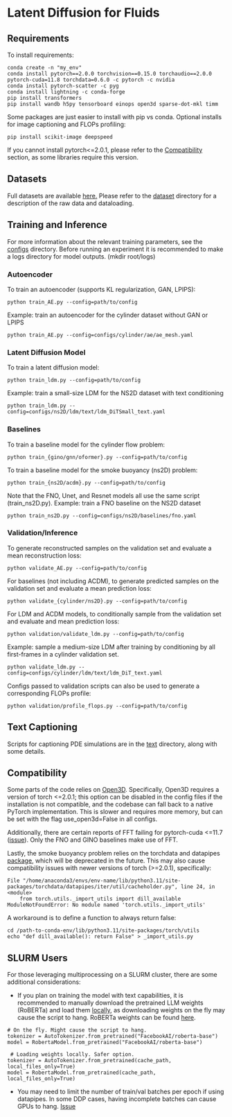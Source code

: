 # Latent Diffusion for Fluids

## Requirements

To install requirements:

```setup
conda create -n "my_env" 
conda install pytorch==2.0.0 torchvision==0.15.0 torchaudio==2.0.0 pytorch-cuda=11.8 torchdata=0.6.0 -c pytorch -c nvidia 
conda install pytorch-scatter -c pyg
conda install lightning -c conda-forge
pip install transformers 
pip install wandb h5py tensorboard einops open3d sparse-dot-mkl timm 
```
Some packages are just easier to install with pip vs conda.
Optional installs for image captioning and FLOPs profiling:
```
pip install scikit-image deepspeed
```

If you cannot install pytorch<=2.0.1, please refer to the [Compatibility](#compatibility) section, as some libraries require this version. 

## Datasets
Full datasets are available [here.]()
Please refer to the [dataset](dataset) directory for a description of the raw data and dataloading. 

## Training and Inference
For more information about the relevant training parameters, see the [configs](configs) directory.
Before running an experiment it is recommended to make a logs directory for model outputs. (mkdir root/logs)

### Autoencoder
To train an autoencoder (supports KL regularization, GAN, LPIPS):
```
python train_AE.py --config=path/to/config
```

Example: train an autoencoder for the cylinder dataset without GAN or LPIPS
```
python train_AE.py --config=configs/cylinder/ae/ae_mesh.yaml
```

### Latent Diffusion Model
To train a latent diffusion model:
```
python train_ldm.py --config=path/to/config
```

Example: train a small-size LDM for the NS2D dataset with text conditioning
```
python train_ldm.py --config=configs/ns2D/ldm/text/ldm_DiTSmall_text.yaml
```

### Baselines
To train a baseline model for the cylinder flow problem:
```
python train_{gino/gnn/oformer}.py --config=path/to/config 
```
To train a baseline model for the smoke buoyancy (ns2D) problem:
```
python train_{ns2D/acdm}.py --config=path/to/config
```
Note that the FNO, Unet, and Resnet models all use the same script (train_ns2D.py).
Example: train a FNO baseline on the NS2D dataset
```
python train_ns2D.py --config=configs/ns2D/baselines/fno.yaml
```

### Validation/Inference
To generate reconstructed samples on the validation set and evaluate a mean reconstruction loss:
```
python validate_AE.py --config=path/to/config
```

For baselines (not including ACDM), to generate predicted samples on the validation set and evaluate a mean prediction loss:
```
python validate_{cylinder/ns2D}.py --config=path/to/config
```

For LDM and ACDM models, to conditionally sample from the validation set and evaluate and mean prediction loss:
```
python validation/validate_ldm.py --config=path/to/config
```

Example: sample a medium-size LDM after training by conditioning by all first-frames in a cylinder validation set.
```
python validate_ldm.py --config=configs/cylinder/ldm/text/ldm_DiT_text.yaml
```

Configs passed to validation scripts can also be used to generate a corresponding FLOPs profile: 
```
python validation/profile_flops.py --config=path/to/config
```

## Text Captioning
Scripts for captioning PDE simulations are in the [text](text) directory, along with some details.

## Compatibility
Some parts of the code relies on [Open3D](https://www.open3d.org/). Specifically, Open3D requires a version of torch <=2.0.1; this option can be disabled in the config files if the installation is not compatible, and the codebase can fall back to a native PyTorch implementation. This is slower and requires more memory, but can be set with the flag use_open3d=False in all configs.

Additionally, there are certain reports of FFT failing for pytorch-cuda <=11.7 ([issue](https://github.com/pytorch/pytorch/issues/88038)). Only the FNO and GINO baselines make use of FFT.

Lastly, the smoke buoyancy problem relies on the torchdata and datapipes [package](https://github.com/pytorch/data), which will be deprecated in the future. This may also cause compatibility issues with newer versions of torch (>=2.0.1), specifically:

```
File "/home/anaconda3/envs/env-name/lib/python3.11/site-packages/torchdata/datapipes/iter/util/cacheholder.py", line 24, in <module>
    from torch.utils._import_utils import dill_available
ModuleNotFoundError: No module named 'torch.utils._import_utils'
```

A workaround is to define a function to always return false:

```
cd /path-to-conda-env/lib/python3.11/site-packages/torch/utils
echo "def dill_available(): return False" > _import_utils.py
```

## SLURM Users
For those leveraging multiprocessing on a SLURM cluster, there are some additional considerations:
- If you plan on training the model with text capabilities, it is recommended to manually download the pretrained LLM weights (RoBERTa) and load them [locally](https://stackoverflow.com/questions/64001128/load-a-pre-trained-model-from-disk-with-huggingface-transformers), as downloading weights on the fly may cause the script to hang. RoBERTa weights can be found [here](https://huggingface.co/FacebookAI/roberta-base/tree/main). 

```
# On the fly. Might cause the script to hang.
tokenizer = AutoTokenizer.from_pretrained("FacebookAI/roberta-base") 
model = RobertaModel.from_pretrained("FacebookAI/roberta-base")

 # Loading weights locally. Safer option.
tokenizer = AutoTokenizer.from_pretrained(cache_path, local_files_only=True)
model = RobertaModel.from_pretrained(cache_path, local_files_only=True)
```

- You may need to limit the number of train/val batches per epoch if using datapipes. In some DDP cases, having incomplete batches can cause GPUs to hang. [Issue](https://github.com/Lightning-AI/pytorch-lightning/issues/11910)